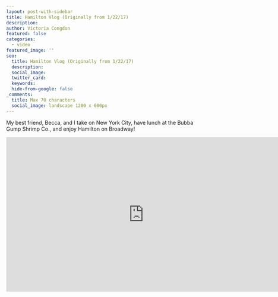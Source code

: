 ```yaml
---
layout: post-with-sidebar
title: Hamilton Vlog (Originally from 1/22/17)
description:
author: Victoria Congdon
featured: false
categories:
  - video
featured_image: ''
seo:
  title: Hamilton Vlog (Originally from 1/22/17)
  description:
  social_image:
  twitter_card:
  keywords:
  hide-from-google: false
_comments:
  title: Max 70 characters
  social_image: landscape 1200 x 600px
---
```

My best friend, Becca, and I take on New York City, have lunch at the Bubba Gump Shrimp Co., and enjoy Hamilton on Broadway!

<div class="cms-embed" data-cms-embed="PGlmcmFtZSB3aWR0aD0iNzQwIiBoZWlnaHQ9IjQxNiIgc3JjPSJodHRwczovL3d3dy55b3V0dWJlLmNvbS9lbWJlZC9iMFhuajZibDRWdyIgdGl0bGU9IkhhbTRIYW06IEJhYnkncyBGaXJzdCBPZmZpY2lhbCBWbG9nIiBmcmFtZWJvcmRlcj0iMCIgYWxsb3c9ImFjY2VsZXJvbWV0ZXI7IGF1dG9wbGF5OyBjbGlwYm9hcmQtd3JpdGU7IGVuY3J5cHRlZC1tZWRpYTsgZ3lyb3Njb3BlOyBwaWN0dXJlLWluLXBpY3R1cmU7IHdlYi1zaGFyZSIgYWxsb3dmdWxsc2NyZWVuPjwvaWZyYW1lPg=="><iframe width="740" height="416" src="https://www.youtube.com/embed/b0Xnj6bl4Vw" title="Ham4Ham: Baby's First Official Vlog" frameborder="0" allow="accelerometer; autoplay; clipboard-write; encrypted-media; gyroscope; picture-in-picture; web-share" allowfullscreen=""></iframe></div>